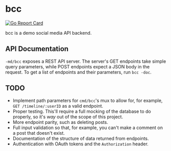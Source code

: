 bcc
===

[![Go Report Card](https://goreportcard.com/badge/github.com/DeedleFake/backend-code-challenge)](https://goreportcard.com/report/github.com/DeedleFake/backend-code-challenge)

bcc is a demo social media API backend.

API Documentation
-----------------

`-md/bcc` exposes a REST API server. The server's GET endpoints take simple query parameters, while POST endpoints expect a JSON body in the request. To get a list of endpoints and their parameters, run `bcc -doc`.

TODO
----

* Implement path parameters for `cmd/bcc`'s mux to allow for, for example, `GET /timeline/:userID` as a valid endpoint.
* Proper testing. This'll require a full mocking of the database to do properly, so it's _way_ out of the scope of this project.
* More endpoint parity, such as deleting posts.
* Full input validation so that, for example, you can't make a comment on a post that doesn't exist.
* Documentation of the structure of data returned from endpoints.
* Authentication with OAuth tokens and the `Authorization` header.
